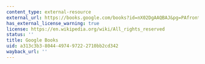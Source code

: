 ```yaml
---
content_type: external-resource
external_url: https://books.google.com/books?id=nX02DgAAQBAJ&pg=PAfrontcover#v=onepage&q&f=false
has_external_license_warning: true
license: https://en.wikipedia.org/wiki/All_rights_reserved
status: ''
title: Google Books
uid: a313c3b3-8044-4974-9722-2710bb2cd342
wayback_url: ''
---
```

